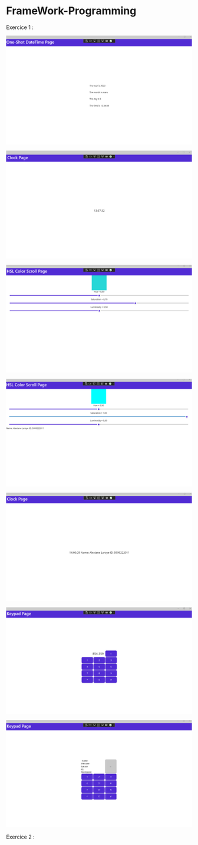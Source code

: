 # FrameWork-Programming

Exercice 1 : 

![alex](screen/1.png)

![alex](screen/2.png)

![alex](screen/3.png)

![alex](screen/5.png)

![alex](screen/6.png)

![alex](screen/4.png)

![alex](screen/7.png)

Exercice 2 :


